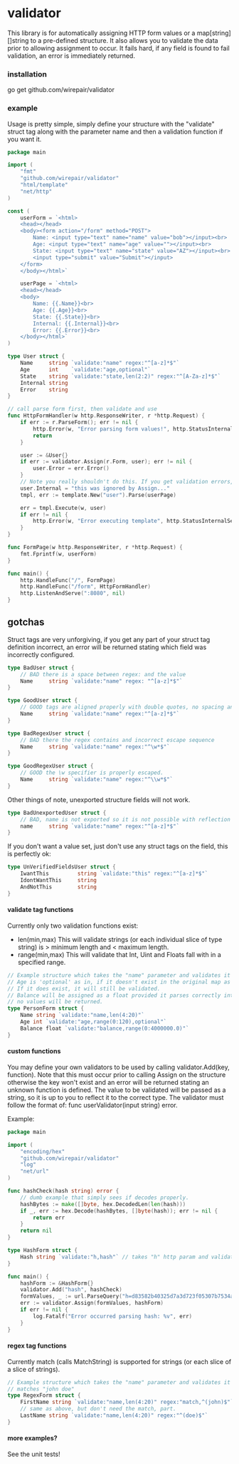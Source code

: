 # validator 
This library is for automatically assigning HTTP form values or a map[string][]string to a pre-defined structure. It also allows you to validate the data prior to allowing assignment to occur. It fails hard, if any field is found to fail validation, an error is immediately returned. 

### installation
go get github.com/wirepair/validator

### example  
Usage is pretty simple, simply define your structure with the "validate" struct tag along with the parameter name and then a validation function if you want it.
```Go
package main

import (
	"fmt"
	"github.com/wirepair/validator"
	"html/template"
	"net/http"
)

const (
	userForm = `<html>
	<head></head>
	<body><form action="/form" method="POST">
		Name: <input type="text" name="name" value="bob"></input><br>
		Age: <input type="text" name="age" value=""></input><br>
		State: <input type="text" name="state" value="AZ"></input><br>
		<input type="submit" value="Submit"></input>
	</form>
	</body></html>`

	userPage = `<html>
	<head></head>
	<body>
		Name: {{.Name}}<br>
		Age: {{.Age}}<br>
		State: {{.State}}<br>
		Internal: {{.Internal}}<br>
		Error: {{.Error}}<br>
	</body></html>`
)

type User struct {
	Name     string `validate:"name" regex:"^[a-z]*$"`
	Age      int    `validate:"age,optional"`
	State    string `validate:"state,len(2:2)" regex:"^[A-Za-z]*$"`
	Internal string
	Error    string
}

// call parse form first, then validate and use
func HttpFormHandler(w http.ResponseWriter, r *http.Request) {
	if err := r.ParseForm(); err != nil {
		http.Error(w, "Error parsing form values!", http.StatusInternalServerError)
		return
	}

	user := &User{}
	if err := validator.Assign(r.Form, user); err != nil {
		user.Error = err.Error()
	}
	// Note you really shouldn't do this. If you get validation errors, throw it away and ask the user again.
	user.Internal = "this was ignored by Assign..."
	tmpl, err := template.New("user").Parse(userPage)

	err = tmpl.Execute(w, user)
	if err != nil {
		http.Error(w, "Error executing template", http.StatusInternalServerError)
	}
}

func FormPage(w http.ResponseWriter, r *http.Request) {
	fmt.Fprintf(w, userForm)
}

func main() {
	http.HandleFunc("/", FormPage)
	http.HandleFunc("/form", HttpFormHandler)
	http.ListenAndServe(":8080", nil)
}
```

## gotchas
Struct tags are very unforgiving, if you get any part of your struct tag definition incorrect, an error will be returned stating which field was incorrectly configured.
```Go
type BadUser struct {
	// BAD there is a space between regex: and the value
	Name     string `validate:"name" regex: "^[a-z]*$"`
}

type GoodUser struct {
	// GOOD tags are aligned properly with double quotes, no spacing and the correct specifiers used.
	Name     string `validate:"name" regex:"^[a-z]*$"`
}

type BadRegexUser struct {
	// BAD there the regex contains and incorrect escape sequence
	Name     string `validate:"name" regex:"^\w*$"`	
}

type GoodRegexUser struct {
	// GOOD the \w specifier is properly escaped.
	Name     string `validate:"name" regex:"^\\w*$"`	
}
```

Other things of note, unexported structure fields will not work.
```Go
type BadUnexportedUser struct {
	// BAD, name is not exported so it is not possible with reflection to set the unexported name field.
	name     string `validate:"name" regex:"^[a-z]*$"`
}
```

If you don't want a value set, just don't use any struct tags on the field, this is perfectly ok:
```Go
type UnVerifiedFieldsUser struct {
	IwantThis         string `validate:"this" regex:"^[a-z]*$"`
	IdontWantThis     string 
	AndNotThis        string
}
```

#### validate tag functions
Currently only two validation functions exist:
- len(min,max)  This will validate strings (or each individual slice of type string) is > minimum length and < maximum length. 
- range(min,max) This will validate that Int, Uint and Floats fall with in a specified range. 

```Go
// Example structure which takes the "name" parameter and validates it is > 4 characters and < 20 characters
// Age is 'optional' as in, if it doesn't exist in the original map as a key, we can safely disregard it. 
// If it does exist, it will still be validated.
// Balance will be assigned as a float provided it parses correctly into a float value. If not it will fail and
// no values will be returned.
type PersonForm struct {
	Name string `validate:"name,len(4:20)"`
	Age int `validate:"age,range(0:120),optional"`
	Balance float `validate:"balance,range(0:4000000.0)"`
}
```

#### custom functions
You may define your own validators to be used by calling validator.Add(key, function). Note that this must occur prior to calling Assign on the structure otherwise the key won't exist and an error will be returned stating an unknown function is defined. The value to be validated will be passed as a string, so it is up to you to reflect it to the correct type. The validator must follow the format of: func userValidator(input string) error.

Example:
```Go
package main

import (
	"encoding/hex"
	"github.com/wirepair/validator"
	"log"
	"net/url"
)

func hashCheck(hash string) error {
	// dumb example that simply sees if decodes properly.
	hashBytes := make([]byte, hex.DecodedLen(len(hash)))
	if _, err := hex.Decode(hashBytes, []byte(hash)); err != nil {
		return err
	}
	return nil
}

type HashForm struct {
	Hash string `validate:"h,hash"` // takes "h" http param and validates it decodes as valid hex
}

func main() {
	hashForm := &HashForm{}
	validator.Add("hash", hashCheck)
	formValues, _ := url.ParseQuery("h=d83582b40325d7a3d723f05307b7534a")
	err := validator.Assign(formValues, hashForm)
	if err != nil {
		log.Fatalf("Error occurred parsing hash: %v", err)
	}
}
```

#### regex tag functions
Currently match (calls MatchString) is supported for strings (or each slice of a slice of strings).
```Go
// Example structure which takes the "name" parameter and validates it is > 4 characters and < 20 characters and
// matches "john doe"
type RegexForm struct {
	FirstName string `validate:"name,len(4:20)" regex:"match,^(john)$"`
	// same as above, but don't need the match, part.
	LastName string `validate:"name,len(4:20)" regex:"^(doe)$"`
}
```


#### more examples?
See the unit tests!

